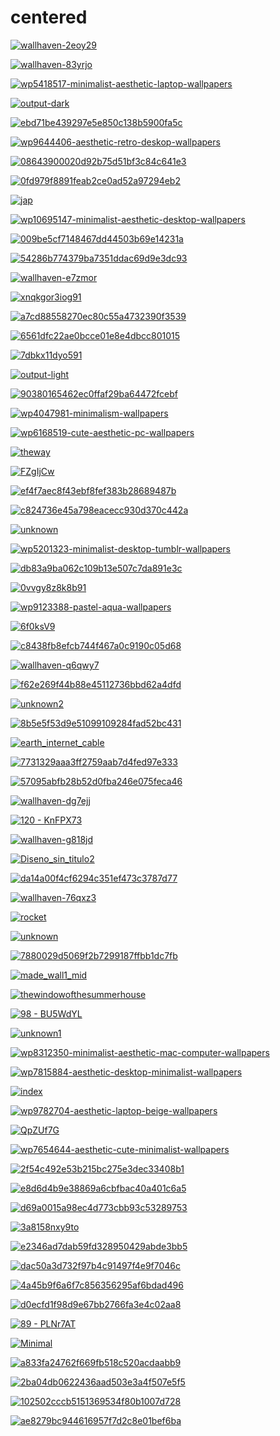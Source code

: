 # centered

<a href="wallhaven-2eoy29.jpg"><img alt="wallhaven-2eoy29" src="wallhaven-2eoy29.jpg"></a>

<a href="wallhaven-83yrjo.png"><img alt="wallhaven-83yrjo" src="wallhaven-83yrjo.png"></a>

<a href="wp5418517-minimalist-aesthetic-laptop-wallpapers.png"><img alt="wp5418517-minimalist-aesthetic-laptop-wallpapers" src="wp5418517-minimalist-aesthetic-laptop-wallpapers.png"></a>

<a href="output-dark.jpg"><img alt="output-dark" src="output-dark.jpg"></a>

<a href="ebd71be439297e5e850c138b5900fa5c.jpg"><img alt="ebd71be439297e5e850c138b5900fa5c" src="ebd71be439297e5e850c138b5900fa5c.jpg"></a>

<a href="wp9644406-aesthetic-retro-deskop-wallpapers.png"><img alt="wp9644406-aesthetic-retro-deskop-wallpapers" src="wp9644406-aesthetic-retro-deskop-wallpapers.png"></a>

<a href="08643900020d92b75d51bf3c84c641e3.jpg"><img alt="08643900020d92b75d51bf3c84c641e3" src="08643900020d92b75d51bf3c84c641e3.jpg"></a>

<a href="0fd979f8891feab2ce0ad52a97294eb2.jpg"><img alt="0fd979f8891feab2ce0ad52a97294eb2" src="0fd979f8891feab2ce0ad52a97294eb2.jpg"></a>

<a href="jap.png"><img alt="jap" src="jap.png"></a>

<a href="wp10695147-minimalist-aesthetic-desktop-wallpapers.png"><img alt="wp10695147-minimalist-aesthetic-desktop-wallpapers" src="wp10695147-minimalist-aesthetic-desktop-wallpapers.png"></a>

<a href="009be5cf7148467dd44503b69e14231a.jpg"><img alt="009be5cf7148467dd44503b69e14231a" src="009be5cf7148467dd44503b69e14231a.jpg"></a>

<a href="54286b774379ba7351ddac69d9e3dc93.jpg"><img alt="54286b774379ba7351ddac69d9e3dc93" src="54286b774379ba7351ddac69d9e3dc93.jpg"></a>

<a href="wallhaven-e7zmor.jpg"><img alt="wallhaven-e7zmor" src="wallhaven-e7zmor.jpg"></a>

<a href="xnqkgor3iog91.jpg"><img alt="xnqkgor3iog91" src="xnqkgor3iog91.jpg"></a>

<a href="a7cd88558270ec80c55a4732390f3539.jpg"><img alt="a7cd88558270ec80c55a4732390f3539" src="a7cd88558270ec80c55a4732390f3539.jpg"></a>

<a href="6561dfc22ae0bcce01e8e4dbcc801015.jpg"><img alt="6561dfc22ae0bcce01e8e4dbcc801015" src="6561dfc22ae0bcce01e8e4dbcc801015.jpg"></a>

<a href="7dbkx11dyo591.png"><img alt="7dbkx11dyo591" src="7dbkx11dyo591.png"></a>

<a href="output-light.jpg"><img alt="output-light" src="output-light.jpg"></a>

<a href="90380165462ec0ffaf29ba64472fcebf.jpg"><img alt="90380165462ec0ffaf29ba64472fcebf" src="90380165462ec0ffaf29ba64472fcebf.jpg"></a>

<a href="wp4047981-minimalism-wallpapers.jpg"><img alt="wp4047981-minimalism-wallpapers" src="wp4047981-minimalism-wallpapers.jpg"></a>

<a href="wp6168519-cute-aesthetic-pc-wallpapers.jpg"><img alt="wp6168519-cute-aesthetic-pc-wallpapers" src="wp6168519-cute-aesthetic-pc-wallpapers.jpg"></a>

<a href="theway.jpg"><img alt="theway" src="theway.jpg"></a>

<a href="FZgIjCw.png"><img alt="FZgIjCw" src="FZgIjCw.png"></a>

<a href="ef4f7aec8f43ebf8fef383b28689487b.jpg"><img alt="ef4f7aec8f43ebf8fef383b28689487b" src="ef4f7aec8f43ebf8fef383b28689487b.jpg"></a>

<a href="c824736e45a798eacecc930d370c442a.jpg"><img alt="c824736e45a798eacecc930d370c442a" src="c824736e45a798eacecc930d370c442a.jpg"></a>

<a href="unknown.png"><img alt="unknown" src="unknown.png"></a>

<a href="wp5201323-minimalist-desktop-tumblr-wallpapers.jpg"><img alt="wp5201323-minimalist-desktop-tumblr-wallpapers" src="wp5201323-minimalist-desktop-tumblr-wallpapers.jpg"></a>

<a href="db83a9ba062c109b13e507c7da891e3c.jpg"><img alt="db83a9ba062c109b13e507c7da891e3c" src="db83a9ba062c109b13e507c7da891e3c.jpg"></a>

<a href="0vvgy8z8k8b91.jpg"><img alt="0vvgy8z8k8b91" src="0vvgy8z8k8b91.jpg"></a>

<a href="wp9123388-pastel-aqua-wallpapers.png"><img alt="wp9123388-pastel-aqua-wallpapers" src="wp9123388-pastel-aqua-wallpapers.png"></a>

<a href="6f0ksV9.jpeg"><img alt="6f0ksV9" src="6f0ksV9.jpeg"></a>

<a href="c8438fb8efcb744f467a0c9190c05d68.jpg"><img alt="c8438fb8efcb744f467a0c9190c05d68" src="c8438fb8efcb744f467a0c9190c05d68.jpg"></a>

<a href="wallhaven-q6qwy7.png"><img alt="wallhaven-q6qwy7" src="wallhaven-q6qwy7.png"></a>

<a href="f62e269f44b88e45112736bbd62a4dfd.jpg"><img alt="f62e269f44b88e45112736bbd62a4dfd" src="f62e269f44b88e45112736bbd62a4dfd.jpg"></a>

<a href="unknown2.png"><img alt="unknown2" src="unknown2.png"></a>

<a href="8b5e5f53d9e51099109284fad52bc431.jpg"><img alt="8b5e5f53d9e51099109284fad52bc431" src="8b5e5f53d9e51099109284fad52bc431.jpg"></a>

<a href="earth_internet_cable.jpg"><img alt="earth_internet_cable" src="earth_internet_cable.jpg"></a>

<a href="7731329aaa3ff2759aab7d4fed97e333.jpg"><img alt="7731329aaa3ff2759aab7d4fed97e333" src="7731329aaa3ff2759aab7d4fed97e333.jpg"></a>

<a href="57095abfb28b52d0fba246e075feca46.jpg"><img alt="57095abfb28b52d0fba246e075feca46" src="57095abfb28b52d0fba246e075feca46.jpg"></a>

<a href="wallhaven-dg7ejj.png"><img alt="wallhaven-dg7ejj" src="wallhaven-dg7ejj.png"></a>

<a href="120 - KnFPX73.jpg"><img alt="120 - KnFPX73" src="120 - KnFPX73.jpg"></a>

<a href="wallhaven-g818jd.png"><img alt="wallhaven-g818jd" src="wallhaven-g818jd.png"></a>

<a href="Diseno_sin_titulo2.png"><img alt="Diseno_sin_titulo2" src="Diseno_sin_titulo2.png"></a>

<a href="da14a00f4cf6294c351ef473c3787d77.jpg"><img alt="da14a00f4cf6294c351ef473c3787d77" src="da14a00f4cf6294c351ef473c3787d77.jpg"></a>

<a href="wallhaven-76qxz3.jpg"><img alt="wallhaven-76qxz3" src="wallhaven-76qxz3.jpg"></a>

<a href="rocket.png"><img alt="rocket" src="rocket.png"></a>

<a href="unknown.jpg"><img alt="unknown" src="unknown.jpg"></a>

<a href="7880029d5069f2b7299187ffbb1dc7fb.jpg"><img alt="7880029d5069f2b7299187ffbb1dc7fb" src="7880029d5069f2b7299187ffbb1dc7fb.jpg"></a>

<a href="made_wall1_mid.png"><img alt="made_wall1_mid" src="made_wall1_mid.png"></a>

<a href="thewindowofthesummerhouse.jpg"><img alt="thewindowofthesummerhouse" src="thewindowofthesummerhouse.jpg"></a>

<a href="98 - BU5WdYL.jpg"><img alt="98 - BU5WdYL" src="98 - BU5WdYL.jpg"></a>

<a href="unknown1.png"><img alt="unknown1" src="unknown1.png"></a>

<a href="wp8312350-minimalist-aesthetic-mac-computer-wallpapers.jpg"><img alt="wp8312350-minimalist-aesthetic-mac-computer-wallpapers" src="wp8312350-minimalist-aesthetic-mac-computer-wallpapers.jpg"></a>

<a href="wp7815884-aesthetic-desktop-minimalist-wallpapers.jpg"><img alt="wp7815884-aesthetic-desktop-minimalist-wallpapers" src="wp7815884-aesthetic-desktop-minimalist-wallpapers.jpg"></a>

<a href="index.png"><img alt="index" src="index.png"></a>

<a href="wp9782704-aesthetic-laptop-beige-wallpapers.jpg"><img alt="wp9782704-aesthetic-laptop-beige-wallpapers" src="wp9782704-aesthetic-laptop-beige-wallpapers.jpg"></a>

<a href="QpZUf7G.png"><img alt="QpZUf7G" src="QpZUf7G.png"></a>

<a href="wp7654644-aesthetic-cute-minimalist-wallpapers.jpg"><img alt="wp7654644-aesthetic-cute-minimalist-wallpapers" src="wp7654644-aesthetic-cute-minimalist-wallpapers.jpg"></a>

<a href="2f54c492e53b215bc275e3dec33408b1.jpg"><img alt="2f54c492e53b215bc275e3dec33408b1" src="2f54c492e53b215bc275e3dec33408b1.jpg"></a>

<a href="e8d6d4b9e38869a6cbfbac40a401c6a5.jpg"><img alt="e8d6d4b9e38869a6cbfbac40a401c6a5" src="e8d6d4b9e38869a6cbfbac40a401c6a5.jpg"></a>

<a href="d69a0015a98ec4d773cbb93c53289753.jpg"><img alt="d69a0015a98ec4d773cbb93c53289753" src="d69a0015a98ec4d773cbb93c53289753.jpg"></a>

<a href="3a8158nxy9to.png"><img alt="3a8158nxy9to" src="3a8158nxy9to.png"></a>

<a href="e2346ad7dab59fd328950429abde3bb5.jpg"><img alt="e2346ad7dab59fd328950429abde3bb5" src="e2346ad7dab59fd328950429abde3bb5.jpg"></a>

<a href="dac50a3d732f97b4c91497f4e9f7046c.jpg"><img alt="dac50a3d732f97b4c91497f4e9f7046c" src="dac50a3d732f97b4c91497f4e9f7046c.jpg"></a>

<a href="4a45b9f6a6f7c856356295af6bdad496.jpg"><img alt="4a45b9f6a6f7c856356295af6bdad496" src="4a45b9f6a6f7c856356295af6bdad496.jpg"></a>

<a href="d0ecfd1f98d9e67bb2766fa3e4c02aa8.jpg"><img alt="d0ecfd1f98d9e67bb2766fa3e4c02aa8" src="d0ecfd1f98d9e67bb2766fa3e4c02aa8.jpg"></a>

<a href="89 - PLNr7AT.png"><img alt="89 - PLNr7AT" src="89 - PLNr7AT.png"></a>

<a href="Minimal.png"><img alt="Minimal" src="Minimal.png"></a>

<a href="a833fa24762f669fb518c520acdaabb9.jpg"><img alt="a833fa24762f669fb518c520acdaabb9" src="a833fa24762f669fb518c520acdaabb9.jpg"></a>

<a href="2ba04db0622436aad503e3a4f507e5f5.jpg"><img alt="2ba04db0622436aad503e3a4f507e5f5" src="2ba04db0622436aad503e3a4f507e5f5.jpg"></a>

<a href="102502cccb5151369534f80b1007d728.jpg"><img alt="102502cccb5151369534f80b1007d728" src="102502cccb5151369534f80b1007d728.jpg"></a>

<a href="ae8279bc944616957f7d2c8e01bef6ba.jpg"><img alt="ae8279bc944616957f7d2c8e01bef6ba" src="ae8279bc944616957f7d2c8e01bef6ba.jpg"></a>


